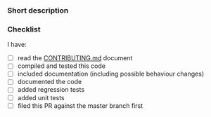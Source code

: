 ### Short description
<!-- Write a small description of what this Pull Request fixes, including the issue #'s -->

### Checklist
<!-- please indicate if any of these things are done/included with this Pull Request. Not all boxes need to be checked for the Pull Request to be accepted -->
I have:
- [ ] read the [CONTRIBUTING.md](https://github.com/PowerDNS/pdns/blob/master/CONTRIBUTING.md) document
- [ ] compiled and tested this code
- [ ] included documentation (including possible behaviour changes)
- [ ] documented the code
- [ ] added regression tests
- [ ] added unit tests
- [ ] filed this PR against the master branch first
